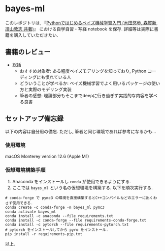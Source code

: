 # bayes-ml

このレポジトリは, 『[Pythonではじめるベイズ機械学習入門 (木田悠歩, 森賀新, 須山敦志 共著)](https://www.amazon.co.jp/Pythonではじめるベイズ機械学習入門-KS情報科学専門書-森賀-新/dp/406527978X)』
における自学自習・写経 notebook を保存.
詳細等は実際に書籍を購入していただきたい.

## 書籍のレビュー

- 総括
  - おすすめ対象者: ある程度ベイズモデリングを知っており, Python コーディングにも慣れている人
  - どういうことが学べるか: ベイズ機械学習でよく用いるパッケージの使い方と実際のモデリング実装
  - 筆者の感想: 理論部分もそこまでdeepに行き過ぎず実践的な内容を学べる良書

## セットアップ備忘録

以下の内容は自分用の備忘. ただし, 筆者と同じ環境であれば参考になるかも...

### 使用環境

macOS Monterey version 12.6 (Apple M1)

### 仮想環境構築手順

1. Anaconda をインストールし ``conda`` が使用できるようにする.
2. ここでは ``bayes_ml`` という名の仮想環境を構築する. 以下を順次実行する.

```{zsh}
# conda-forge で pymc3 の環境を直接構築するとC++コンパイルなどのエラーに出くわさず使用できる.
conda create -c conda-forge -n bayes_ml pymc3
conda activate bayes_ml
conda install -c anaconda --file requirements.txt
conda install -c conda-forge --file requirements-conda-forge.txt
conda install -c pytorch --file requirements-pytorch.txt
# pytorch をインストールしてから pyro をインストール.
pip install -r requirements-pip.txt
```

以上.